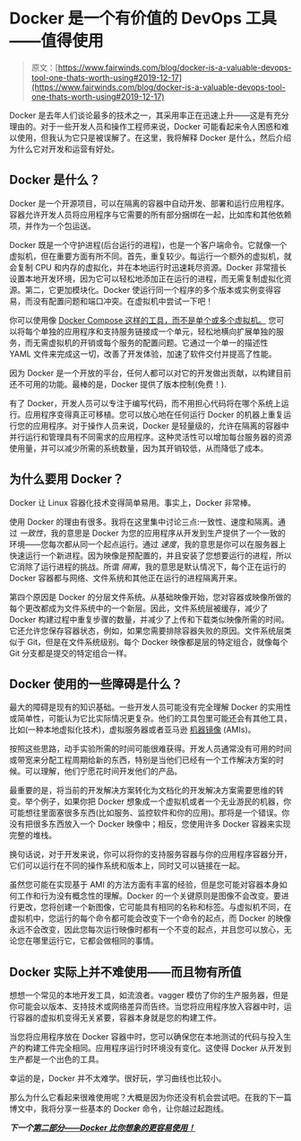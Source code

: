 # Docker 是一个有价值的 DevOps 工具——值得使用

> 原文：[https://www.fairwinds.com/blog/docker-is-a-valuable-devops-tool-one-thats-worth-using#2019-12-17](https://www.fairwinds.com/blog/docker-is-a-valuable-devops-tool-one-thats-worth-using#2019-12-17)

 Docker 是去年人们谈论最多的技术之一，其采用率正在迅速上升——这是有充分理由的。对于一些开发人员和操作工程师来说，Docker 可能看起来令人困惑和难以使用，但我认为它只是被误解了。在这里，我将解释 Docker 是什么，然后介绍为什么它对开发和运营有好处。

## Docker 是什么？

Docker 是一个开源项目，可以在隔离的容器中自动开发、部署和运行应用程序。容器允许开发人员将应用程序与它需要的所有部分捆绑在一起，比如库和其他依赖项，并作为一个包运送。

Docker 既是一个守护进程(后台运行的进程)，也是一个客户端命令。它就像一个虚拟机，但在重要方面有所不同。首先，重复较少。每运行一个额外的虚拟机，就会复制 CPU 和内存的虚拟化，并在本地运行时迅速耗尽资源。Docker 非常擅长设置本地开发环境，因为它可以轻松地添加正在运行的进程，而无需复制虚拟化资源。第二，它更加模块化。Docker 使运行同一个程序的多个版本或实例变得容易，而没有配置问题和端口冲突。在虚拟机中尝试一下吧！

你可以使用像  [Docker Compose 这样的工具，而不是单个或多个虚拟机。](https://docs.docker.com/compose/) 您可以将每个单独的应用程序和支持服务链接成一个单元，轻松地横向扩展单独的服务，而无需虚拟机的开销或每个服务的配置问题。它通过一个单一的描述性 YAML 文件来完成这一切，改善了开发体验，加速了软件交付并提高了性能。

因为 Docker 是一个开放的平台，任何人都可以对它的开发做出贡献，以构建目前还不可用的功能。最棒的是，Docker 提供了版本控制(免费！).

有了 Docker，开发人员可以专注于编写代码，而不用担心代码将在哪个系统上运行。应用程序变得真正可移植。您可以放心地在任何运行 Docker 的机器上重复运行您的应用程序。对于操作人员来说，Docker 是轻量级的，允许在隔离的容器中并行运行和管理具有不同需求的应用程序。这种灵活性可以增加每台服务器的资源使用量，并可以减少所需的系统数量，因为其开销较低，从而降低了成本。

## 为什么要用 Docker？

Docker 让 Linux 容器化技术变得简单易用。事实上，Docker 非常棒。

使用 Docker 的理由有很多。我将在这里集中讨论三点:一致性、速度和隔离。通过  *一致性*，我的意思是 Docker 为您的应用程序从开发到生产提供了一个一致的环境——您每次都从同一个起点运行。通过  *速度*，我的意思是你可以在服务器上快速运行一个新进程。因为映像是预配置的，并且安装了您想要运行的进程，所以它消除了运行进程的挑战。所谓  *隔离*，我的意思是默认情况下，每个正在运行的 Docker 容器都与网络、文件系统和其他正在运行的进程隔离开来。

第四个原因是 Docker 的分层文件系统。从基础映像开始，您对容器或映像所做的每个更改都成为文件系统中的一个新层。因此，文件系统层被缓存，减少了 Docker 构建过程中重复步骤的数量，并减少了上传和下载类似映像所需的时间。它还允许您保存容器状态，例如，如果您需要排除容器失败的原因。文件系统层类似于 Git，但是在文件系统级别。每个 Docker 映像都是层的特定组合，就像每个 Git 分支都是提交的特定组合一样。

## Docker 使用的一些障碍是什么？

最大的障碍是现有的知识基础。一些开发人员可能没有完全理解 Docker 的实用性或简单性，可能认为它比实际情况更复杂。他们的工具包里可能还会有其他工具，比如(一种本地虚拟化技术)，虚拟服务器或者亚马逊  [机器镜像](http://docs.aws.amazon.com/AWSEC2/latest/UserGuide/AMIs.html) (AMIs)。

按照这些思路，动手实验所需的时间可能很难获得。开发人员通常没有可用的时间或带宽来分配工程周期给新的东西，特别是当他们已经有一个工作解决方案的时候。可以理解，他们宁愿花时间开发他们的产品。

最重要的是，将当前的开发解决方案转化为文档化的开发解决方案需要思维的转变。举个例子，如果你把 Docker 想象成一个虚拟机或者一个无业游民的机器，你可能想往里面塞很多东西(比如服务、监控软件和你的应用)。那将是一个错误。你没有把很多东西放入一个 Docker 映像中；相反，您使用许多 Docker 容器来实现完整的堆栈。

换句话说，对于开发来说，你可以将你的支持服务容器与你的应用程序容器分开，它们可以运行在不同的操作系统和版本上，同时又可以链接在一起。

虽然您可能在实现基于 AMI 的方法方面有丰富的经验，但是您可能对容器本身如何工作和行为没有概念性的理解。Docker 的一个关键原则是图像不会改变。要进行更改，您将创建一个新图像，它可能具有相同的名称和标签。与虚拟机不同，在虚拟机中，您运行的每个命令都可能会改变下一个命令的起点，而 Docker 的映像永远不会改变，因此您每次运行映像时都有一个不变的起点，并且您可以放心，无论您在哪里运行它，它都会做相同的事情。

## Docker 实际上并不难使用——而且物有所值

想想一个常见的本地开发工具，如流浪者。vagger 模仿了你的生产服务器，但是你可能会以版本、支持技术或网络差异而告终。当您将应用程序放入容器中时，运行容器的虚拟机变得无关紧要，容器本身就是您的构建工件。

当您将应用程序放在 Docker 容器中时，您可以确保您在本地测试的代码与投入生产的构建工件完全相同。应用程序运行时环境没有变化。这使得 Docker 从开发到生产都是一个出色的工具。

幸运的是，Docker 并不太难学。很好玩，学习曲线也比较小。

那么为什么它看起来很难使用呢？大概是因为你还没有机会尝试吧。在我的下一篇博文中，我将分享一些基本的 Docker 命令，让你越过起跑线。

***下一个[第二部分——Docker 比你想象的更容易使用！](http://blog.reactiveops.com/docker-is-easier-to-use-than-you-think)***